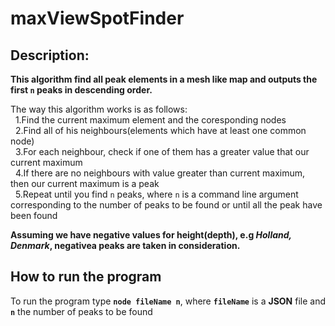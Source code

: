 # maxViewSpotFinder

## Description:

**This algorithm find all peak elements in a mesh like map and outputs the first `n` peaks in descending order.**

The way this algorithm works is as follows:<br/>
&nbsp;&nbsp;1.Find the current maximum element and the coresponding nodes<br/>
&nbsp;&nbsp;2.Find all of his neighbours(elements which have at least one common node)<br/>
&nbsp;&nbsp;3.For each neighbour, check if one of them has a greater value that our current maximum<br/>
&nbsp;&nbsp;4.If there are no neighbours with value greater than current maximum, then our current maximum is a peak<br/>
&nbsp;&nbsp;5.Repeat until you find `n` peaks, where `n` is a command line argument corresponding to the number of peaks to be found or until all the peak have been found<br/>

**Assuming we have negative values for height(depth), e.g *Holland, Denmark*, negativea peaks are taken in consideration.**

## How to run the program

To run the program type **`node fileName n`**, where **`fileName`** is a **JSON** file and **`n`** the number of peaks to be found